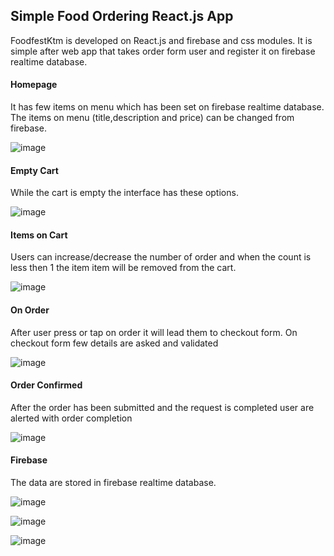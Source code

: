 <h2>Simple Food Ordering React.js App</h2>

<p>FoodfestKtm is developed on React.js and firebase and css modules. It is simple after web app that takes order form user and register it on firebase realtime database.</p>

<h4>Homepage</h4> 
<p>It has few items on menu which has been set on firebase realtime database. The items on menu (title,description and price) can be changed from firebase.</p>

![image](https://user-images.githubusercontent.com/50916832/212700357-2197aca4-eecf-4aaa-bf22-a9a0247cee98.png)

<h4>Empty Cart</h4>
<p>While the cart is empty the interface has these options.</p>

![image](https://user-images.githubusercontent.com/50916832/212700451-ff64cee8-3a21-47f5-8efb-23920d701d37.png)

<h4>Items on Cart</h4>
<p>Users can increase/decrease the number of order and when the count is less then 1 the item item will be removed from the cart.</p>

![image](https://user-images.githubusercontent.com/50916832/212700518-47f917fa-9bfa-48a6-bb03-0226ffc1f30d.png)

<h4>On Order </h4>
<p>After user press or tap on order it will lead them to checkout form. On checkout form few details are asked and validated</p>

![image](https://user-images.githubusercontent.com/50916832/212700569-43e2c31c-87f4-4200-b51e-cd9f233c5961.png)

<h4>Order Confirmed</h4>
<p>After the order has been submitted and the request is completed user are alerted with order completion </p>

![image](https://user-images.githubusercontent.com/50916832/212700642-ab1e06a7-f78a-489e-923c-41801fff227f.png)

<h4></h4>

<h4>Firebase </h4>
<p>The data are stored in firebase realtime database.</p>

![image](https://user-images.githubusercontent.com/50916832/212700913-3e1b19e1-1428-417c-9273-4f4fabb487a9.png)

![image](https://user-images.githubusercontent.com/50916832/212700951-a1f6a91b-f080-40cb-8864-8d9d553b47d6.png)

![image](https://user-images.githubusercontent.com/50916832/212701002-57259220-093c-483c-a7b9-9073112fd01d.png)
